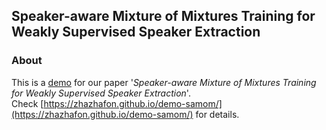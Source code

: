 
## Speaker-aware Mixture of Mixtures Training for Weakly Supervised Speaker Extraction

### About
This is a [demo](https://zhazhafon.github.io/demo-samom/) for our paper '_Speaker-aware Mixture of Mixtures Training for Weakly Supervised Speaker Extraction_'.  
Check [https://zhazhafon.github.io/demo-samom/](https://zhazhafon.github.io/demo-samom/) for details.